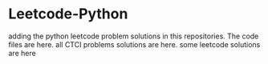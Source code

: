 # Leetcode-Python
adding the python leetcode problem solutions in this repositories. 
The code files are here.
all CTCI problems solutions are here.
some leetcode solutions are here



































































































































